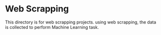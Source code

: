 # Web Scrapping

This directory is for web scrapping projects. using web scrapping, the data is collected to perform Machine Learning task.
